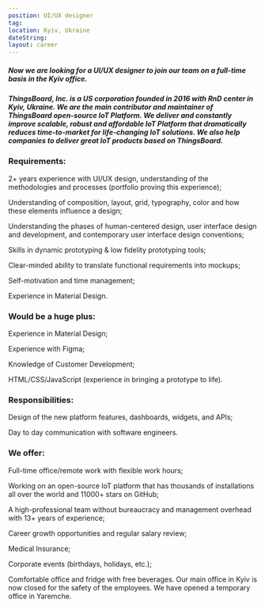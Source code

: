 ```yaml
---
position: UI/UX designer
tag: 
location: Kyiv, Ukraine
dateString: 
layout: career
---
```

##### Now we are looking for a UI/UX designer to join our team on a full-time basis in the Kyiv office.

##### ThingsBoard, Inc. is a US corporation founded in 2016 with RnD center in Kyiv, Ukraine. We are the main contributor and maintainer of ThingsBoard open-source IoT Platform. We deliver and constantly improve scalable, robust and affordable IoT Platform that dramatically reduces time-to-market for life-changing IoT solutions. We also help companies to deliver great IoT products based on ThingsBoard.

### Requirements:
2+ years experience with UI/UX design, understanding of the methodologies and processes (portfolio proving this experience);

Understanding of composition, layout, grid, typography, color and how these elements influence a design;

Understanding the phases of human-centered design, user interface design and development, and contemporary user interface design conventions;

Skills in dynamic prototyping & low fidelity prototyping tools;

Clear-minded ability to translate functional requirements into mockups;

Self-motivation and time management;

Experience in Material Design.

### Would be a huge plus:
Experience in Material Design;

Experience with Figma;

Knowledge of Customer Development;

HTML/CSS/JavaScript (experience in bringing a prototype to life).

### Responsibilities:
Design of the new platform features, dashboards, widgets, and APIs;

Day to day communication with software engineers.

### We offer:
Full-time office/remote work with flexible work hours;

Working on an open-source IoT platform that has thousands of installations all over the world and 11000+ stars on GitHub;

A high-professional team without bureaucracy and management overhead with 13+ years of experience;

Career growth opportunities and regular salary review;

Medical Insurance;

Corporate events (birthdays, holidays, etc.);

Comfortable office and fridge with free beverages. Our main office in Kyiv is now closed for the safety of the employees. We have opened a temporary office in Yaremche.